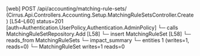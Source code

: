 [web] POST /api/accounting/matching-rule-sets/  (Cirrus.Api.Controllers.Accounting.Setup.MatchingRuleSetsController.Create)  [L54–L60] status=201 [auth=Authentication.UserPolicy,Authentication.AdminPolicy]
  └─ calls MatchingRuleSetRepository.Add [L58]
  └─ insert MatchingRuleSet [L58]
    └─ reads_from MatchingRuleSets
  └─ impact_summary
    └─ entities 1 (writes=1, reads=0)
      └─ MatchingRuleSet writes=1 reads=0

